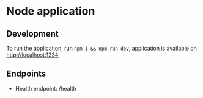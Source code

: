 # Node application

## Development

To run the application, run `npm i && npm run dev`, application is available on [http://localhost:1234](http://localhost:1234)

## Endpoints

 - Health endpoint: /health
